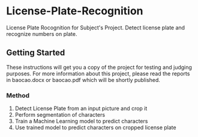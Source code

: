 # License-Plate-Recognition
License Plate Rocognition for Subject's Project. Detect license plate and recognize numbers on plate.

## Getting Started
These instructions will get you a copy of the project for testing and judging purposes. For more information about this project, please read the reports in baocao.docx or baocao.pdf which will be shortly published.

### Method
  1. Detect License Plate from an input picture and crop it
  2. Perform segmentation of characters
  3. Train a Machine Learning model to predict characters
  4. Use trained model to predict characters on cropped license plate





